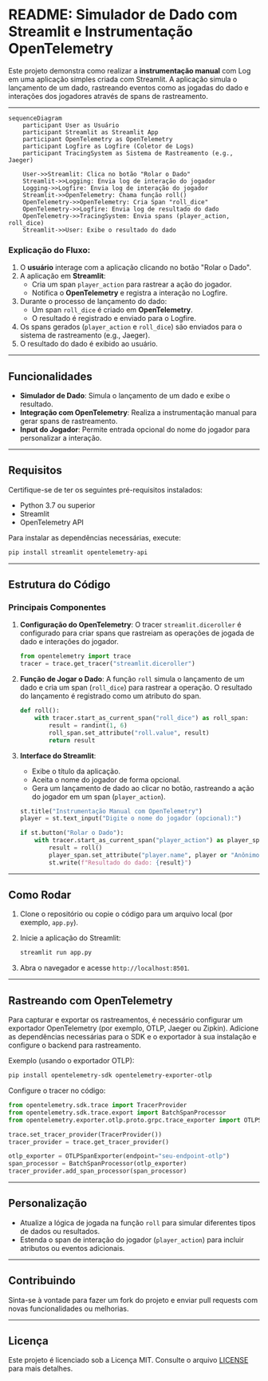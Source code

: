 # README: Simulador de Dado com Streamlit e Instrumentação OpenTelemetry

Este projeto demonstra como realizar a **instrumentação manual** com Log em uma aplicação simples criada com Streamlit. A aplicação simula o lançamento de um dado, rastreando eventos como as jogadas do dado e interações dos jogadores através de spans de rastreamento.

---

```mermaid
sequenceDiagram
    participant User as Usuário
    participant Streamlit as Streamlit App
    participant OpenTelemetry as OpenTelemetry
    participant Logfire as Logfire (Coletor de Logs)
    participant TracingSystem as Sistema de Rastreamento (e.g., Jaeger)

    User->>Streamlit: Clica no botão "Rolar o Dado"
    Streamlit->>Logging: Envia log de interação do jogador
    Logging->>Logfire: Envia log de interação do jogador
    Streamlit->>OpenTelemetry: Chama função roll()
    OpenTelemetry->>OpenTelemetry: Cria Span "roll_dice"
    OpenTelemetry->>Logfire: Envia log de resultado do dado
    OpenTelemetry->>TracingSystem: Envia spans (player_action, roll_dice)
    Streamlit->>User: Exibe o resultado do dado
```

### Explicação do Fluxo:

1. O **usuário** interage com a aplicação clicando no botão "Rolar o Dado".
2. A aplicação em **Streamlit**:
   - Cria um span `player_action` para rastrear a ação do jogador.
   - Notifica o **OpenTelemetry** e registra a interação no Logfire.
3. Durante o processo de lançamento do dado:
   - Um span `roll_dice` é criado em **OpenTelemetry**.
   - O resultado é registrado e enviado para o Logfire.
4. Os spans gerados (`player_action` e `roll_dice`) são enviados para o sistema de rastreamento (e.g., Jaeger).
5. O resultado do dado é exibido ao usuário.


---

## Funcionalidades

- **Simulador de Dado**: Simula o lançamento de um dado e exibe o resultado.
- **Integração com OpenTelemetry**: Realiza a instrumentação manual para gerar spans de rastreamento.
- **Input do Jogador**: Permite entrada opcional do nome do jogador para personalizar a interação.

---

## Requisitos

Certifique-se de ter os seguintes pré-requisitos instalados:

- Python 3.7 ou superior
- Streamlit
- OpenTelemetry API

Para instalar as dependências necessárias, execute:

```bash
pip install streamlit opentelemetry-api
```

---

## Estrutura do Código

### Principais Componentes

1. **Configuração do OpenTelemetry**:
   O tracer `streamlit.diceroller` é configurado para criar spans que rastreiam as operações de jogada de dado e interações do jogador.

   ```python
   from opentelemetry import trace
   tracer = trace.get_tracer("streamlit.diceroller")
   ```

2. **Função de Jogar o Dado**:
   A função `roll` simula o lançamento de um dado e cria um span (`roll_dice`) para rastrear a operação. O resultado do lançamento é registrado como um atributo do span.

   ```python
   def roll():
       with tracer.start_as_current_span("roll_dice") as roll_span:
           result = randint(1, 6)
           roll_span.set_attribute("roll.value", result)
           return result
   ```

3. **Interface do Streamlit**:
   - Exibe o título da aplicação.
   - Aceita o nome do jogador de forma opcional.
   - Gera um lançamento de dado ao clicar no botão, rastreando a ação do jogador em um span (`player_action`).

   ```python
   st.title("Instrumentação Manual com OpenTelemetry")
   player = st.text_input("Digite o nome do jogador (opcional):")

   if st.button("Rolar o Dado"):
       with tracer.start_as_current_span("player_action") as player_span:
           result = roll()
           player_span.set_attribute("player.name", player or "Anônimo")
           st.write(f"Resultado do dado: {result}")
   ```

---

## Como Rodar

1. Clone o repositório ou copie o código para um arquivo local (por exemplo, `app.py`).
2. Inicie a aplicação do Streamlit:

   ```bash
   streamlit run app.py
   ```

3. Abra o navegador e acesse `http://localhost:8501`.

---

## Rastreando com OpenTelemetry

Para capturar e exportar os rastreamentos, é necessário configurar um exportador OpenTelemetry (por exemplo, OTLP, Jaeger ou Zipkin). Adicione as dependências necessárias para o SDK e o exportador à sua instalação e configure o backend para rastreamento.

Exemplo (usando o exportador OTLP):
```bash
pip install opentelemetry-sdk opentelemetry-exporter-otlp
```

Configure o tracer no código:

```python
from opentelemetry.sdk.trace import TracerProvider
from opentelemetry.sdk.trace.export import BatchSpanProcessor
from opentelemetry.exporter.otlp.proto.grpc.trace_exporter import OTLPSpanExporter

trace.set_tracer_provider(TracerProvider())
tracer_provider = trace.get_tracer_provider()

otlp_exporter = OTLPSpanExporter(endpoint="seu-endpoint-otlp")
span_processor = BatchSpanProcessor(otlp_exporter)
tracer_provider.add_span_processor(span_processor)
```

---

## Personalização

- Atualize a lógica de jogada na função `roll` para simular diferentes tipos de dados ou resultados.
- Estenda o span de interação do jogador (`player_action`) para incluir atributos ou eventos adicionais.

---

## Contribuindo

Sinta-se à vontade para fazer um fork do projeto e enviar pull requests com novas funcionalidades ou melhorias.

---

## Licença

Este projeto é licenciado sob a Licença MIT. Consulte o arquivo [LICENSE](LICENSE) para mais detalhes.
